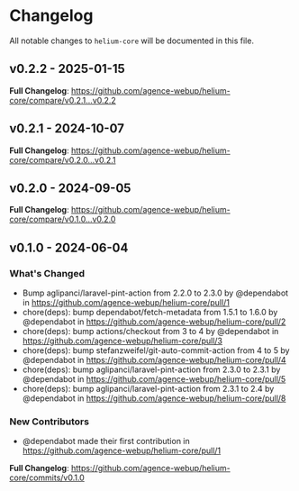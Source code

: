 # Changelog

All notable changes to `helium-core` will be documented in this file.

## v0.2.2 - 2025-01-15

**Full Changelog**: https://github.com/agence-webup/helium-core/compare/v0.2.1...v0.2.2

## v0.2.1 - 2024-10-07

**Full Changelog**: https://github.com/agence-webup/helium-core/compare/v0.2.0...v0.2.1

## v0.2.0 - 2024-09-05

**Full Changelog**: https://github.com/agence-webup/helium-core/compare/v0.1.0...v0.2.0

## v0.1.0 - 2024-06-04

### What's Changed

* Bump aglipanci/laravel-pint-action from 2.2.0 to 2.3.0 by @dependabot in https://github.com/agence-webup/helium-core/pull/1
* chore(deps): bump dependabot/fetch-metadata from 1.5.1 to 1.6.0 by @dependabot in https://github.com/agence-webup/helium-core/pull/2
* chore(deps): bump actions/checkout from 3 to 4 by @dependabot in https://github.com/agence-webup/helium-core/pull/3
* chore(deps): bump stefanzweifel/git-auto-commit-action from 4 to 5 by @dependabot in https://github.com/agence-webup/helium-core/pull/4
* chore(deps): bump aglipanci/laravel-pint-action from 2.3.0 to 2.3.1 by @dependabot in https://github.com/agence-webup/helium-core/pull/5
* chore(deps): bump aglipanci/laravel-pint-action from 2.3.1 to 2.4 by @dependabot in https://github.com/agence-webup/helium-core/pull/8

### New Contributors

* @dependabot made their first contribution in https://github.com/agence-webup/helium-core/pull/1

**Full Changelog**: https://github.com/agence-webup/helium-core/commits/v0.1.0
